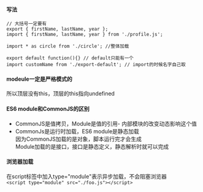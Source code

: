 #### 写法 
```
// 大括号一定要有
export { firstName, lastName, year };
import { firstName, lastName, year } from './profile.js';

import * as circle from './circle'; //整体加载

export default function(){} // default只能有一个 
import customName from './export-default'; // import的时候名字自己取 
```   

#### modeule一定是严格模式的 
所以顶层没有this，顶层的this指向undefined   

#### ES6 module和CommonJS的区别  
- CommonJS是值拷贝，Module是值的引用- 内部模块的改变动态影响这个值  
- CommonJs是运行时加载，ES6 module是静态加载  
因为CommonJS加载的是对象，脚本运行完才会生成  
Module加载的是接口，接口是静态定义，静态解析时就可以完成  

#### 浏览器加载  
在script标签中加入type="module"表示异步加载，不会阻塞浏览器  
```<script type="module" src="./foo.js"></script>```  